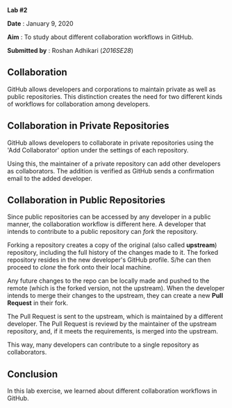 **Lab #2**

**Date** : January 9, 2020

**Aim** : To study about different collaboration workflows in GitHub.

**Submitted by** : Roshan Adhikari (_2016SE28_)

## Collaboration
GitHub allows developers and corporations to maintain private as well as public repositories. This distinction creates the need for two different kinds of workflows for collaboration among developers.

## Collaboration in Private Repositories
GitHub allows developers to collaborate in  private repositories using the 'Add Collaborator' option under the settings of each repository.

Using this, the maintainer of a private repository can add other developers as collaborators. The addition is verified as GitHub sends a confirmation email to the added developer.

## Collaboration in Public Repositories
Since public repositories can be accessed by any developer in a public manner, the collaboration workflow is different here. A developer that intends to contribute to a public repository can _fork_ the repository.

Forking a repository creates a copy of the original (also called **upstream**) repository, including the full history of the changes made to it. The forked repository resides in the new developer's GitHub profile. S/he can then proceed to _clone_ the fork onto their local machine.

Any future changes to the repo can be locally made and pushed to the remote (which is the forked version, not the upstream). When the developer intends to merge their changes to the upstream, they can create a new **Pull Request** in their fork.

The Pull Request is sent to the upstream, which is maintained by a different developer. The Pull Request is reviewd by the maintainer of the upstream repository, and, if it meets the requirements, is merged into the upstream.

This way, many developers can contribute to a single repository as collaborators.

## Conclusion

In this lab exercise, we learned about different collaboration workflows in GitHub.